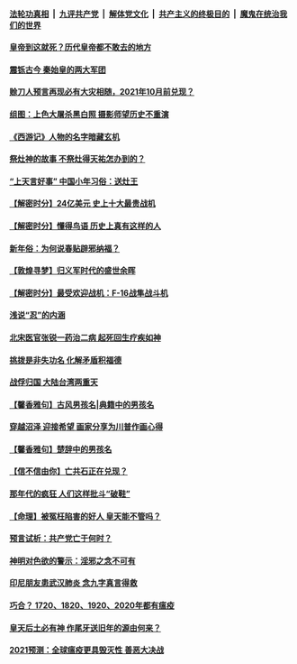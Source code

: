 

####  [法轮功真相](../../../../basic/blob/master/README.md?t=02061301) &nbsp;|&nbsp; [九评共产党](../../../../9ping.md/blob/master/README.md?t=02061301) &nbsp;|&nbsp; [解体党文化](../../../../jtdwh.md/blob/master/README.md?t=02061301)  &nbsp;|&nbsp; [共产主义的终极目的](../../../../gczydzjmd.md/blob/master/README.md?t=02061301) &nbsp;|&nbsp; [魔鬼在统治我们的世界](../../../../mgztzwmdsj.md/blob/master/README.md?t=02061301) 

#### [皇帝到这就死？历代皇帝都不敢去的地方](../pages/prog647/a103047716.md?t=02061301) 

#### [震铄古今 秦始皇的两大军团](../pages/prog647/a103047464.md?t=02061301) 

#### [赊刀人预言再现必有大灾相随，2021年10月前兑现？](../pages/prog647/a103047339.md?t=02061301) 

#### [组图：上色大屠杀黑白照 摄影师望历史不重演](../pages/prog647/a103046941.md?t=02061301) 

#### [《西游记》人物的名字暗藏玄机](../pages/prog647/a103046798.md?t=02061301) 

#### [祭灶神的故事 不祭灶得天祐怎办到的？](../pages/prog647/a103046711.md?t=02061301) 

#### [“上天言好事” 中国小年习俗：送灶王](../pages/prog647/a103046669.md?t=02061301) 

#### [【解密时分】24亿美元 史上十大最贵战机](../pages/prog647/a103046572.md?t=02061301) 

#### [【解密时分】懂得鸟语 历史上真有这样的人](../pages/prog647/a103045970.md?t=02061301) 

#### [新年俗：为何说春贴辟邪纳福？](../pages/prog647/a103045961.md?t=02061301) 

#### [【敦煌寻梦】归义军时代的盛世余晖](../pages/prog647/a103045920.md?t=02061301) 


#### [【解密时分】最受欢迎战机：F-16战隼战斗机](../pages/prog647/a103045748.md?t=02061301) 

#### [浅说“忍”的内涵](../pages/prog647/a103045192.md?t=02061301) 

#### [北宋医官张锐一药治二病 起死回生疗疾如神](../pages/prog647/a103045187.md?t=02061301) 

#### [挑拨是非失功名 化解矛盾积福德](../pages/prog647/a103044346.md?t=02061301) 

#### [战俘归国 大陆台湾两重天](../pages/prog647/a103044314.md?t=02061301) 

#### [【馨香雅句】古风男孩名|典籍中的男孩名](../pages/prog647/a103043855.md?t=02061301) 


#### [穿越沼泽 迎接希望 画家分享为川普作画心得](../pages/prog647/a103043958.md?t=02061301) 

#### [【馨香雅句】楚辞中的男孩名](../pages/prog647/a103043856.md?t=02061301) 

#### [【信不信由你】亡共石正在兑现？](../pages/prog647/a103043370.md?t=02061301) 

#### [那年代的疯狂 人们这样批斗“破鞋”](../pages/prog647/a103043318.md?t=02061301) 

#### [【命理】被冤枉陷害的好人 皇天能不管吗？](../pages/prog647/a103043296.md?t=02061301) 

#### [预言试析：共产党亡于何时？](../pages/prog647/a103042702.md?t=02061301) 

#### [神明对色欲的警示：淫邪之念不可有](../pages/prog647/a103042528.md?t=02061301) 

#### [印尼朋友患武汉肺炎 念九字真言得救](../pages/prog647/a103042515.md?t=02061301) 

#### [巧合？ 1720、1820、1920、2020年都有瘟疫](../pages/prog647/a103041787.md?t=02061301) 

#### [皇天后土必有神 作尾牙送旧年的源由何来？](../pages/prog647/a103041782.md?t=02061301) 

#### [2021预测：全球瘟疫更具毁灭性 善恶大决战](../pages/prog647/a103041665.md?t=02061301) 

